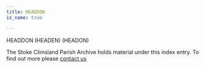 ```yaml
---
title: HEADDON
is_name: true

---
```


HEADDON (HEADEN) (HEADON)


The Stoke Climsland Parish Archive holds material under this index entry. To find out more please [contact us](/contact/)

